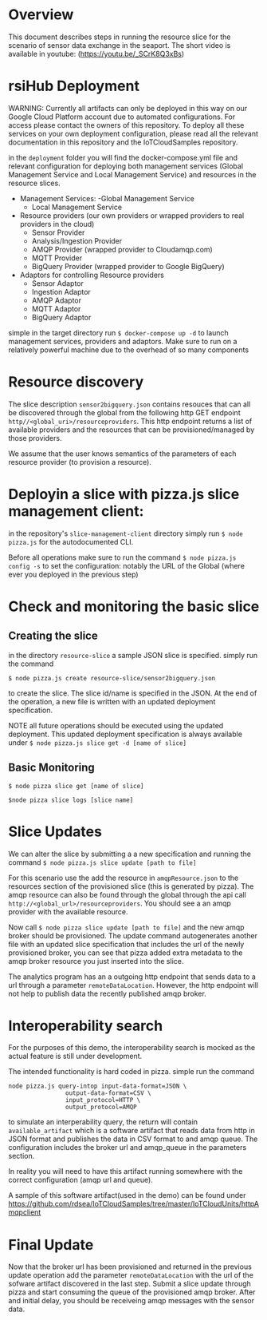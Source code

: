 # Overview

This document describes steps in running the  resource slice for the scenario of sensor data exchange in the seaport.
 The short video is available in youtube: (https://youtu.be/_SCrK8Q3xBs)

# rsiHub Deployment
WARNING: Currently all artifacts can only be deployed in this way on our Google Cloud Platform account due to automated configurations. For access please contact the owners of this repository.
To deploy all these services on your own deployment configuration, please read all the relevant documentation in this repository and the IoTCloudSamples repository.

in the `deployment` folder you will find the docker-compose.yml file and relevant configuration for deploying both management services (Global Management Service and Local Management Service) and resources in the resource slices.
* Management Services:
  -Global Management Service
  - Local Management Service
* Resource providers (our own providers or wrapped providers to real providers in the cloud)
  - Sensor Provider
  - Analysis/Ingestion Provider
  - AMQP Provider (wrapped provider to Cloudamqp.com)
  - MQTT Provider
  - BigQuery Provider (wrapped provider to Google BigQuery)
* Adaptors for controlling Resource providers
  - Sensor Adaptor
  - Ingestion Adaptor
  - AMQP Adaptor
  - MQTT Adaptor
  - BigQuery Adaptor

simple in the target directory run `$ docker-compose up -d` to launch management services, providers and adaptors. Make sure to run on a relatively powerful machine due to the overhead of so many components



# Resource discovery

The slice description `sensor2bigquery.json` contains resouces that can all be discovered through the global from the following http GET endpoint `http//<global_uri>/resourceproviders`. This http endpoint returns a list of available providers and the resources that can be provisioned/managed by those providers.

We assume that the user knows semantics of the parameters of each resource provider (to provision a resource).

# Deployin a slice with pizza.js slice management client:

in the repository's `slice-management-client` directory simply run `$ node pizza.js` for the autodocumented CLI.

Before all operations make sure to run the command `$ node pizza.js config -s` to set the configuration: notably the URL of the Global (where ever you deployed in the previous step)

# Check and monitoring the basic slice

## Creating the slice

in the directory `resource-slice` a sample JSON slice is specified. simply run the command

`$ node pizza.js create resource-slice/sensor2bigquery.json`

to create the slice. The slice id/name is specified in the JSON. At the end of the operation, a new file is written with an updated deployment specification.

NOTE all future operations should be executed using the updated deployment. This updated deployment specification is always available under `$ node pizza.js slice get -d [name of slice]`

## Basic Monitoring

`$ node pizza slice get [name of slice]`

`$node pizza slice logs [slice name]`

# Slice Updates

We can alter the slice by submitting a a new specification and running the command `$ node pizza.js slice update [path to file]`

For this scenario use the add the resource in `amqpResource.json` to the resources section of the provisioned slice (this is generated by pizza).
The amqp resource can also be found through the global through the api call `http://<global_url>/resourceproviders`. You should see a an amqp provider
with the available resource.

Now call `$ node pizza slice update [path to file]` and the new amqp broker should be provisioned. The update command autogenerates another
file with an updated slice specification that includes the url of the newly provisioned broker, you can see that pizza added extra metadata to the amqp broker resource you just inserted into the slice.

The analytics program has an a outgoing http endpoint that sends data to a url through a parameter `remoteDataLocation`. However, the http endpoint
will not help to publish data the recently published amqp broker.

# Interoperability search

For the purposes of this demo, the interoperability search is mocked as the actual feature is still under development.

The intended functionality is hard coded in pizza. simple run the command

```
node pizza.js query-intop input-data-format=JSON \
                output-data-format=CSV \
                input_protocol=HTTP \
                output_protocol=AMQP
```

to simulate an interperability query, the return will contain `available_artifact` which is a software artifact that reads data from http in JSON format and publishes the data in CSV format to and amqp queue. The configuration includes the broker url and amqp_queue in the parameters section.

In reality you will need to have this artifact running somewhere with the correct configuration (amqp url and queue).

A sample of this software artifact(used in the demo) can be found under https://github.com/rdsea/IoTCloudSamples/tree/master/IoTCloudUnits/httpAmqpclient

# Final Update

Now that the broker url has been provisioned and returned in the previous update operation add the parameter `remoteDataLocation` with the url of the
sofware artifact discovered in the last step. Submit a slice update through pizza and start consuming the queue of the provisioned amqp broker. After and initial delay, you should be receiveing amqp messages with the sensor data.

